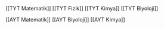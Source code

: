 [[TYT Matematik]]
[[TYT Fizik]]
[[TYT Kimya]]
[[TYT Biyoloji]]

[[AYT Matematik]]
[[AYT Biyoloji]]
[[AYT Kimya]]